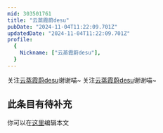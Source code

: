 ```yaml
---
mid: 303501761
title: "云蒸霞蔚desu"
pubDate: "2024-11-04T11:22:09.701Z"
updatedDate: "2024-11-04T11:22:09.701Z"
profile:
  {
    Nickname: ["云蒸霞蔚desu"],
  }
---
```


关注[云蒸霞蔚desu](https://space.bilibili.com/303501761)谢谢喵~ 关注[云蒸霞蔚desu](https://space.bilibili.com/303501761)谢谢喵~

## 此条目有待补充
你可以在[这里](https://github.com/Yuhanawa/VTuber.ICU-Content/edit/master/v/云蒸霞蔚desu/index.md)编辑本文
